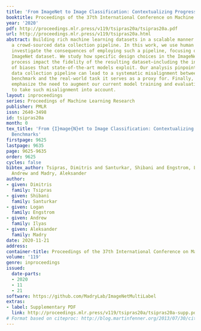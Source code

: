 ```yaml
---
title: 'From ImageNet to Image Classification: Contextualizing Progress on Benchmarks'
booktitle: Proceedings of the 37th International Conference on Machine Learning
year: '2020'
pdf: http://proceedings.mlr.press/v119/tsipras20a/tsipras20a.pdf
url: http://proceedings.mlr.press/v119/tsipras20a.html
abstract: Building rich machine learning datasets in a scalable manner often necessitates
  a crowd-sourced data collection pipeline. In this work, we use human studies to
  investigate the consequences of employing such a pipeline, focusing on the popular
  ImageNet dataset. We study how specific design choices in the ImageNet creation
  process impact the fidelity of the resulting dataset—including the introduction
  of biases that state-of-the-art models exploit. Our analysis pinpoints how a noisy
  data collection pipeline can lead to a systematic misalignment between the resulting
  benchmark and the real-world task it serves as a proxy for. Finally, our findings
  emphasize the need to augment our current model training and evaluation toolkit
  to take such misalignment into account.
layout: inproceedings
series: Proceedings of Machine Learning Research
publisher: PMLR
issn: 2640-3498
id: tsipras20a
month: 0
tex_title: 'From {I}mage{N}et to Image Classification: Contextualizing Progress on
  Benchmarks'
firstpage: 9625
lastpage: 9635
page: 9625-9635
order: 9625
cycles: false
bibtex_author: Tsipras, Dimitris and Santurkar, Shibani and Engstrom, Logan and Ilyas,
  Andrew and Madry, Aleksander
author:
- given: Dimitris
  family: Tsipras
- given: Shibani
  family: Santurkar
- given: Logan
  family: Engstrom
- given: Andrew
  family: Ilyas
- given: Aleksander
  family: Madry
date: 2020-11-21
address: 
container-title: Proceedings of the 37th International Conference on Machine Learning
volume: '119'
genre: inproceedings
issued:
  date-parts:
  - 2020
  - 11
  - 21
software: https://github.com/MadryLab/ImageNetMultiLabel
extras:
- label: Supplementary PDF
  link: http://proceedings.mlr.press/v119/tsipras20a/tsipras20a-supp.pdf
# Format based on citeproc: http://blog.martinfenner.org/2013/07/30/citeproc-yaml-for-bibliographies/
---
```

